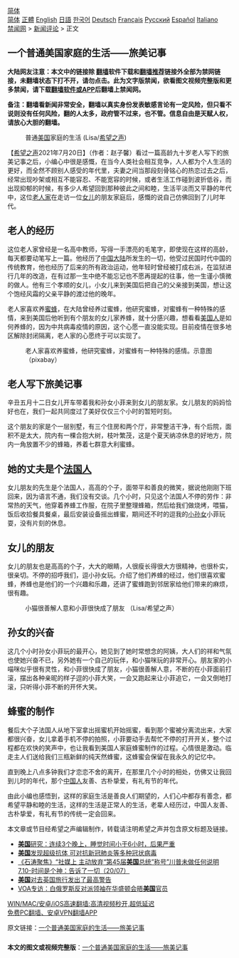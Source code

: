  <!-- 面包屑导航 --> <div class="breadcrumb"><!-- GTranslate: https://gtranslate.io/ -->  <div class="switcher notranslate">  <div class="selected">  <a href="#" onclick="return false;"> 简体</a>  </div>  <div class="option">  <a href="https://www.bannedbook.org" onclick="doGTranslate('zh-CN|zh-CN');jQuery('div.switcher div.selected a').html(jQuery(this).html());return false;" title="简体中文" class="nturl selected"> 简体</a>  <a href="https://www.bannedbook.org/zh-tw/" onclick="doGTranslate('zh-CN|zh-TW');jQuery('div.switcher div.selected a').html(jQuery(this).html());return false;" title="繁體中文" class="nturl"> 正體</a>  <a href="https://www.bannedbook.org/en/" onclick="doGTranslate('zh-CN|en');jQuery('div.switcher div.selected a').html(jQuery(this).html());return false;" title="English" class="nturl"> English</a>  <a href="https://www.bannedbook.org/ja/" onclick="doGTranslate('zh-CN|ja');jQuery('div.switcher div.selected a').html(jQuery(this).html());return false;" title="日本語" class="nturl"> 日語</a>  <a href="https://www.bannedbook.org/ko/" onclick="doGTranslate('zh-CN|ko');jQuery('div.switcher div.selected a').html(jQuery(this).html());return false;" title="한국어" class="nturl"> 한국어</a>  <a href="https://www.bannedbook.org/de/" onclick="doGTranslate('zh-CN|de');jQuery('div.switcher div.selected a').html(jQuery(this).html());return false;" title="Deutsch" class="nturl"> Deutsch</a>  <a href="https://www.bannedbook.org/fr/" onclick="doGTranslate('zh-CN|fr');jQuery('div.switcher div.selected a').html(jQuery(this).html());return false;" title="Français" class="nturl"> Français</a>  <a href="https://www.bannedbook.org/ru/" onclick="doGTranslate('zh-CN|ru');jQuery('div.switcher div.selected a').html(jQuery(this).html());return false;" title="Русский" class="nturl"> Русский</a>  <a href="https://www.bannedbook.org/es/" onclick="doGTranslate('zh-CN|es');jQuery('div.switcher div.selected a').html(jQuery(this).html());return false;" title="Español" class="nturl"> Español</a>  <a href="https://www.bannedbook.org/it/" onclick="doGTranslate('zh-CN|it');jQuery('div.switcher div.selected a').html(jQuery(this).html());return false;" title="Italiano" class="nturl"> Italiano</a>  </div>  </div>      <div class='breadcrumb-sub'><!-- Breadcrumb NavXT 6.3.0 --> <a href="https://www.bannedbook.org/" class="home">禁闻网</a> &gt; <a href="https://www.bannedbook.org/bnews/comments/" class="category">新闻评论</a> &gt; 正文</div></div><h2>一个普通美国家庭的生活——旅美记事</h2> <p class="notice"><b>大陆网友注意：本文中的链接除 <a href="https://github.com/bannedbook/fanqiang" >翻墙</a>软件下载和<a href="https://github.com/killgcd/justmysocks/blob/master/README.md">翻墙推荐</a>链接外全部为禁网链接，未翻墙状态下打不开，请勿点击。此为文字版禁闻，欲看图文视频完整版和更多禁闻，请下载<a href="https://github.com/bannedbook/fanqiang">翻墙软件或APP</a>后翻墙上禁闻网。</p><p>备注：翻墙看新闻非常安全，翻墙以真实身份发表敏感言论有一定风险，但只看不说则没有任何风险，翻的人太多，政府管不过来，也不管。信息自由是天赋人权，请放心大胆的翻墙。</b></p>  <div class="entry"> <figure> <p><figcaption>普通<a href="https://www.bannedbook.org/bnews/tag/%e7%be%8e%e5%9b%bd/" class="st_tag internal_tag" rel="tag" title="标签 美国 下的日志">美国</a>家庭的生活  (Lisa/<a href="https://www.bannedbook.org/bnews/tag/%e5%b8%8c%e6%9c%9b%e4%b9%8b%e5%a3%b0/" class="st_tag internal_tag" rel="tag" title="标签 希望之声 下的日志">希望之声</a>)</figcaption></figure> <p>【<span class='wp_keywordlink_affiliate'><a href="https://www.soundofhope.org" title="希望之声" target="_blank">希望之声</a></span>2021年7月20日】（作者：赵子馨）看过一篇高龄九十岁老人写下的旅美记事之后，小编心中很是感慨，在当今人类社会相互竞争，人人都为个人生活的更好，而全然不顾别人感受的年代里，夫妻之间当那段刻骨铭心的热恋过去之后，经常出现吵架或相互不能容忍、不能宽容的时候，或者生活工作碰到波折低谷，而出现抑郁的时候，有多少人希望回到那种彼此之间和睦，生活平淡而又平静的年代中，这位<a href="https://www.bannedbook.org/bnews/tag/%E8%80%81%E4%BA%BA%E5%AE%B6/" class="st_tag internal_tag" rel="tag" title="标签 老人家 下的日志">老人家</a>在走访一位<a href="https://www.bannedbook.org/bnews/tag/%e5%a5%b3%e5%84%bf/" class="st_tag internal_tag" rel="tag" title="标签 女儿 下的日志">女儿</a>的朋友家庭后，感慨的说自己仿佛回到了儿时年代。</p> <h2><strong>老人的经历</strong></h2> <p>这位老人家曾经是一名高中教师，写得一手漂亮的毛笔字，即使现在这样的高龄，每天都要动笔写上一篇。他经历了<span class='wp_keywordlink_affiliate'><a href="https://www.bannedbook.org/" title="中国" target="_blank">中国</a></span><span class='wp_keywordlink_affiliate'><a href="https://www.bannedbook.org/" title="大陆" target="_blank">大陆</a></span>所发生的一切，他受过民国时代中国的传统教育，他也经历了后来的所有政治运动，他年轻时曾经被打成右派，在监狱进行几年的改造，在有过那一生中绝不能忘记也不愿再提起的往事，他一生谨小慎微的做人。他有三个孝顺的女儿，小女儿来到美国后把自己的父亲接到美国，想让这个饱经风霜的父亲平静的渡过他的晚年。</p> <p>老人家喜欢养<a href="https://www.bannedbook.org/bnews/tag/%E8%9C%9C%E8%9C%82/" class="st_tag internal_tag" rel="tag" title="标签 蜜蜂 下的日志">蜜蜂</a>，在大陆曾经养过蜜蜂，他研究蜜蜂，对蜜蜂有一种特殊的感情，来到美国后他听到有个朋友的女儿家养蜂，就十分感兴趣，想看看<a href="https://www.bannedbook.org/bnews/tag/%E7%BE%8E%E5%9B%BD%E4%BA%BA/" class="st_tag internal_tag" rel="tag" title="标签 美国人 下的日志">美国人</a>是如何养蜂的，因为中共病毒疫情的原因，这个心愿一直没能实现。目前疫情在很多地区解除封闭隔离，老人家的心愿终于可以实现了。</p>  <figure><figcaption>老人家喜欢养蜜蜂，他研究蜜蜂，对蜜蜂有一种特殊的感情。示意图（pixabay）</figcaption></figure> <h2><strong>老人写下旅美记事</strong></h2> <p>辛丑五月十二日女儿开车带着我和孙女小菲来到女儿的朋友家。女儿朋友的妈妈恰好也在，我们一起共同度过了美好仅仅三个小时的暂短时刻。</p> <p>这个朋友的家是个一层别墅，有三个住房和两个厅，非常整洁干净，有个后院，面积不是太大，院内有一棵合抱大树，枝叶繁茂，这是个夏天纳凉休息的好地方，院内一角放置不少的蜂箱，养着七群意大利蜜蜂。</p> <h2><strong>她的丈夫是个<a href="https://www.bannedbook.org/bnews/tag/%E6%B3%95%E5%9B%BD%E4%BA%BA/" class="st_tag internal_tag" rel="tag" title="标签 法国人 下的日志">法国人</a></strong></h2> <p>女儿朋友的先生是个法国人，高高的个子，面带平和善良的微笑，据说他刚刚下班回来，因为语言不通，我们没有交谈。几个小时，只见这个法国人不停的劳作：非常热的天气，他穿着养蜂工作服，在院子里整理蜂箱，然后给我们做烧烤，喂猫，饭后收拾餐具餐桌，最后安装设备摇出蜂蜜，期间还不时的逗我的<a href="https://www.bannedbook.org/bnews/tag/%E5%B0%8F%E5%AD%99%E5%A5%B3/" class="st_tag internal_tag" rel="tag" title="标签 小孙女 下的日志">小孙女</a>小菲玩耍，没有片刻的休息。</p>  <h2><strong>女儿的朋友</strong></h2> <p>女儿的朋友也是高高的个子，大大的眼睛，人很瘦长得很大方很精神，也很朴实，很亲切。不停的招呼我们，逗小孙女玩。介绍了他们养蜂的经过，他们很喜欢蜜蜂，养蜂也是他们的一个兴趣和乐趣，还讲了蜜蜂跑到邻居家给他们带来的麻烦，很有趣。</p> <figure><figcaption>小猫很善解人意和小菲很快成了朋友  （Lisa/希望之声）</figcaption></figure> <h2><strong>孙女的兴奋</strong></h2> <p>这几个小时孙女小菲玩的最开心，她见到了她时常想念的阿姨，大人们的祥和气氛也使她兴奋不已，另外她有一个自己的玩伴，和小猫咪玩的非常开心。朋友家的小喵咪似乎很有灵性，和小菲很快成了朋友，小猫很善解人意，不断的在小菲面前打滚，摆出各种亲昵的样子逗的小菲大笑，一会又跑起来让小菲追它，一会又倒地打滚，只听得小菲不断的开怀大笑。</p> <h2><strong>蜂蜜的制作</strong></h2> <p>餐后大个子法国人从地下室拿出摇蜜机开始摇蜜，看到那个蜜被分离流出来，大家都很兴奋，女儿拿着手机不停的拍照，小菲要动手去帮忙不停的打开开关，整个过程都在欢快的笑声中，也让我看到美国人家庭蜂蜜制作的过程。心情很是激动。临走主人们送给我们三瓶新鲜的纯天然蜂蜜，这蜂蜜会保留在我永久的记忆中。</p>  <p>直到晚上八点多钟我们才恋恋不舍的离开，在那里几个小时的相处，仿佛又让我回到儿时的年代，那个<a href="https://www.bannedbook.org/bnews/tag/%e4%b8%ad%e5%9b%bd%e4%ba%ba/" class="st_tag internal_tag" rel="tag" title="标签 中国人 下的日志">中国人</a>友善、古朴挚爱，有礼有节的年代。</p> <p>由此小编也感悟到，这样的家庭生活是善良人们期望的，人们心中都存有善念，都希望平静和睦的生活，这样的生活是正常人的生活，老辈人经历过，中国人友善、古朴挚爱，有礼有节的传统一定会回来。</p> <p>本文章或节目经希望之声编辑制作，转载请注明希望之声并包含原文标题及链接。 </p>  <ul class='op-related-articles' title='相关阅读'> <li><a href='https://www.bannedbook.org/bnews/comments/20210721/1590959.html' target='_blank'><b>美国</b>研究：连续3个晚上，睡觉时间小于6小时，后果严重</a></li> <li><a href='https://www.bannedbook.org/bnews/comments/20210721/1590958.html' target='_blank'><b>美国</b>发现超级抗体 可对抗新冠肺炎等多种冠状病毒</a></li> <li><a href='https://www.bannedbook.org/bnews/bannedvideo/20210721/1590946.html' target='_blank'>《石涛聚焦》“社媒上 主动放弃“第45届<b>美国</b>总统”称号”川普未做任何说明 7.10-时间是个神：告诉了一切（20/07）</a></li> <li><a href='https://www.bannedbook.org/bnews/comments/20210721/1590939.html' target='_blank'><b>美国</b>对去英国旅行发出了最高警告</a></li> <li><a href='https://www.bannedbook.org/bnews/worldnews/usa/20210721/1590938.html' target='_blank'>VOA专访：白俄罗斯反对派领袖在华盛顿会晤<b>美国</b>官员</a></li> </ul> <p class="texttj"> <a href="https://github.com/bannedbook/fanqiang/wiki/V2ray%E6%9C%BA%E5%9C%BA" target="_blank">WIN/MAC/安卓/iOS高速翻墙:高清视频秒开,超低延迟</a><br/> <a href="https://github.com/bannedbook/fanqiang/wiki/%E7%A6%81%E9%97%BB%E7%BD%91%E5%AE%89%E5%8D%93%E7%BF%BB%E5%A2%99%E6%96%B0%E9%97%BBAPP" target="_blank">免费PC翻墙、安卓VPN翻墙APP</a></p><p>原文链接：<a class="src_link"  href="https://www.soundofhope.org/post/527459" target="_blank">一个普通美国家庭的生活——旅美记事</a></p><a name='sharetosocial'></a>  <div style="margin-bottom:5px;padding-bottom:5px;clear:both"> <div id="archive-pix-1" class="banner-ads"> <!-- AuctionX Display platform tag START --> <div id="26318x728x90x621x_ADSLOT2" clicktrack="%%CLICK_URL_ESC%%"></div> <!-- AuctionX Display platform tag END --> </div> <div id="archive-pix-2" class="banner-ads"> <!-- AuctionX Display platform tag START --> <div id="26315x300x250x621x_ADSLOT2" clicktrack="%%CLICK_URL_ESC%%"></div> <!-- AuctionX Display platform tag END --> </div> </div>  <div id="archive-pix-1" class="banner-ads"> <!-- AuctionX Display platform tag START --> <div id="26318x728x90x621x_ADSLOT3" clicktrack="%%CLICK_URL_ESC%%"></div> <!-- AuctionX Display platform tag END --> </div> <div><b>本文的图文或视频完整版</b>：<a href='https://www.bannedbook.org/bnews/comments/20210721/1590967.html'>一个普通美国家庭的生活——旅美记事</a></div>  </div><!--END ENTRY--> 